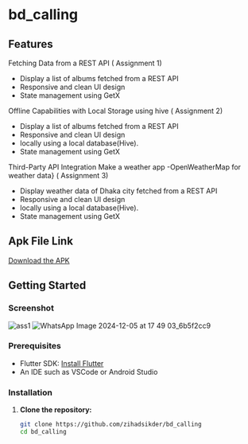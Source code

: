 # bd_calling

## Features
Fetching Data from a REST API ( Assignment 1)

- Display a list of albums fetched from a REST API
- Responsive and clean UI design
- State management using GetX


Offline Capabilities with Local Storage using hive ( Assignment 2)

- Display a list of albums fetched from a REST API
- Responsive and clean UI design
- locally using a local database(Hive).
- State management using GetX


Third-Party API Integration Make a weather app -OpenWeatherMap for weather data} ( Assignment 3)

- Display weather data of Dhaka city fetched from a REST API
- Responsive and clean UI design
- locally using a local database(Hive).
- State management using GetX


## Apk File Link

[Download the APK](https://drive.google.com/file/d/1TIAXQD_80Py1kt_HAxScE0H8qsOi3lyD/view?usp=sharing)


## Getting Started
### Screenshot
![ass1](https://github.com/user-attachments/assets/5d669a75-ef8b-4873-a644-1f981cacce4d)
![WhatsApp Image 2024-12-05 at 17 49 03_6b5f2cc9](https://github.com/user-attachments/assets/9e7bbed8-69d3-4157-af9a-56ab04909942)

### Prerequisites

- Flutter SDK: [Install Flutter](https://flutter.dev/docs/get-started/install)
- An IDE such as VSCode or Android Studio

### Installation

1. **Clone the repository:**

   ```sh
   git clone https://github.com/zihadsikder/bd_calling
   cd bd_calling
